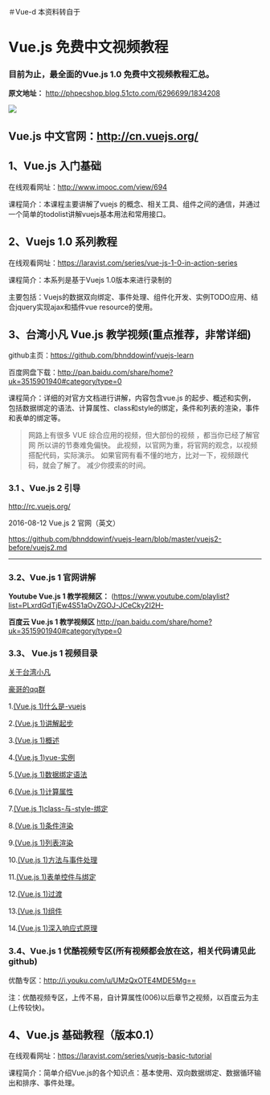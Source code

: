 ＃Vue-d
本资料转自于
# Vue.js 免费中文视频教程
### 目前为止，最全面的Vue.js 1.0 免费中文视频教程汇总。

**原文地址：** http://phpecshop.blog.51cto.com/6296699/1834208

![](http://ww4.sinaimg.cn/large/66101050jw1f7hxzrh0scj20yz0bf0sv.jpg)

## Vue.js 中文官网：http://cn.vuejs.org/

## 1、Vue.js 入门基础
在线观看网址：http://www.imooc.com/view/694

课程简介：本课程主要讲解了vuejs 的概念、相关工具、组件之间的通信，并通过一个简单的todolist讲解vuejs基本用法和常用接口。

## 2、Vuejs 1.0 系列教程
在线观看网址：https://laravist.com/series/vue-js-1-0-in-action-series

课程简介：本系列是基于Vuejs 1.0版本来进行录制的

主要包括：Vuejs的数据双向绑定、事件处理、组件化开发、实例TODO应用、结合jquery实现ajax和插件vue resource的使用。

## 3、台湾小凡 Vue.js 教学视频(重点推荐，非常详细)
github主页：https://github.com/bhnddowinf/vuejs-learn

百度网盘下载：http://pan.baidu.com/share/home?uk=3515901940#category/type=0

课程简介：详细的对官方文档进行讲解，内容包含vue.js 的起步、概述和实例，包括数据绑定的语法、计算属性、class和style的绑定，条件和列表的渲染，事件和表单的绑定等。

> 网路上有很多 VUE 综合应用的视频，但大部份的视频 ，都当你已经了解官网 所以讲的节奏难免偏快。 此视频，以官网为重，将官网的观念，以视频搭配代码，实际演示。 如果官网有看不懂的地方，比对一下，视频跟代码，就会了解了。 减少你摸索的时间。

### 3.1 、Vue.js 2 引导
 http://rc.vuejs.org/
 
 2016-08-12 Vue.js 2 官网（英文）
 
 https://github.com/bhnddowinf/vuejs-learn/blob/master/vuejs2-before/vuejs2.md

--------------------------------------------------------------
### 3.2、Vue.js 1 官网讲解

**Youtube Vue.js 1 教学视频区：**  (https://www.youtube.com/playlist?list=PLxrdGdTjEw4S51aOvZGOJ-JCeCky2I2H-

 **百度云 Vue.js 1 教学视频区**  http://pan.baidu.com/share/home?uk=3515901940#category/type=0
 

### 3.3、 Vue.js 1 视频目录

  [关于台湾小凡](https://github.com/bhnddowinf/vuejs-learn#台湾小凡)

  [豪哥的qq群](https://github.com/bhnddowinf/vuejs-learn#豪哥的qq群)

  1.[(Vue.js 1)什么是-vuejs](https://github.com/bhnddowinf/vuejs-learn/blob/master/01.md)

  2.[(Vue.js 1)讲解起步](https://github.com/bhnddowinf/vuejs-learn/blob/master/02.md)

  3.[(Vue.js 1)概述](https://github.com/bhnddowinf/vuejs-learn/blob/master/03.md)

  4.[(Vue.js 1)vue-实例](https://github.com/bhnddowinf/vuejs-learn/blob/master/04.md)

  5.[(Vue.js 1)数据绑定语法](https://github.com/bhnddowinf/vuejs-learn/blob/master/05.md)

  6.[(Vue.js 1)计算属性](https://github.com/bhnddowinf/vuejs-learn/blob/master/06.md)

  7.[(Vue.js 1)class-与-style-绑定](https://github.com/bhnddowinf/vuejs-learn/blob/master/07.md)

  8.[(Vue.js 1)条件渲染](https://github.com/bhnddowinf/vuejs-learn/blob/master/08.md)

  9.[(Vue.js 1)列表渲染](https://github.com/bhnddowinf/vuejs-learn/blob/master/09.md)

  10.[(Vue.js 1)方法与事件处理](https://github.com/bhnddowinf/vuejs-learn/blob/master/10.md)

  11.[(Vue.js 1)表单控件与绑定](https://github.com/bhnddowinf/vuejs-learn/blob/master/11.md)

  12.[(Vue.js 1)过渡](https://github.com/bhnddowinf/vuejs-learn/blob/master/12.md)

  13.[(Vue.js 1)组件](https://github.com/bhnddowinf/vuejs-learn/blob/master/13.md)

  14.[(Vue.js 1)深入响应式原理](https://github.com/bhnddowinf/vuejs-learn/blob/master/14.md)

### 3.4、Vue.js 1 优酷视频专区(所有视频都会放在这，相关代码请见此 github)

   优酷专区：http://i.youku.com/u/UMzQxOTE4MDE5Mg==
   
注：优酷视频专区，上传不易，自计算属性(006)以后章节之视频，以百度云为主(上传较快)。

## 4、Vue.js 基础教程（版本0.1）
在线观看网址：https://laravist.com/series/vuejs-basic-tutorial

课程简介：简单介绍Vue.js的各个知识点：基本使用、双向数据绑定、数据循环输出和排序、事件处理。
